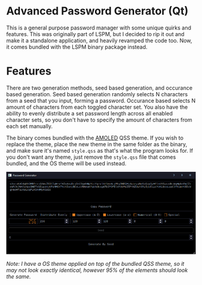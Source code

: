 # Advanced Password Generator (Qt)
This is a general purpose password manager with some unique quirks and features. This was originally part of LSPM, but I decided to rip it out and make it a standalone application, and heavily revamped the code too. Now, it comes bundled with the LSPM binary package instead.

# Features
There are two generation methods, seed based generation, and occurance based generation. Seed based generation randomly selects N characters from a seed that you input, forming a password. Occurance based selects N amount of characters from each toggled character set. You also have the ability to evenly distribute a set password length across all enabled character sets, so you don't have to specify the amount of characters from each set manually.

The binary comes bundled with the [AMOLED](https://github.com/GTRONICK/QSS/blob/master/AMOLED.qss) QSS theme. If you wish to replace the theme, place the new theme in the same folder as the binary, and make sure it's named `style.qss` as that's what the program looks for. If you don't want any theme, just remove the `style.qss` file that comes bundled, and the OS theme will be used instead.

![](screenshots/mainwindow.png?raw=true)

_Note: I have a OS theme applied on top of the bundled QSS theme, so it may not look exactly identical, however 95% of the elements should look the same._
